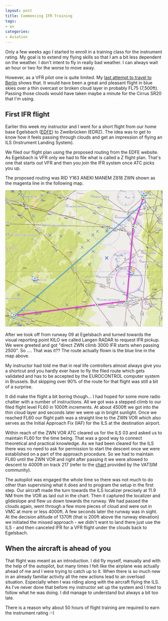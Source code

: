 ```yaml
---
layout: post
title: Commencing IFR Training
tags:
- en
categories:
- Aviation
---
```

Only a few weeks ago I started to enroll in a training class for the instrument rating. My goal is to extend my flying skills so that I am a bit less dependent on the weather. I don't intent to fly in really bad weather. I can always wait an hour or two for the worse to move away.

However, as a VFR pilot one is quite limited. My [last attempt to travel to Berlin](/2013/09/22/on-the-development-of-capabilities.html) shows that. It would have been a great and pleasant flight in blue skies over a thin overcast or broken cloud layer in probably FL75 (7,500ft). Passing those clouds would have taken maybe a minute for the Cirrus SR20 that I'm using.

## First IFR flight

Earlier this week my instructor and I went for a short flight from our home base Egelsbach ([EDFE](http://www.egelsbach-airport.com)) to Zweibrücken (EDRZ). The idea was to get to know how it feels passing through clouds and get an impression of flying an ILS (Instrument Landing System).

We filed our flight plan using the proposed routing from the EDFE website. As Egelsbach is VFR only we had to file what is called a Z flight plan. That's one that starts out VFR and then you join the IFR system once ATC picks you up.

The proposed routing was RID Y163 ANEKI MANEM Z818 ZWN shown as the magenta line in the following map.

![RID Y163 ANEKI MANEM Z818 ZWN](/img/posts/2013-10-12-edfe-edrz.png)

After we took off from runway 09 at Egelsbach and turned towards the visual reporting point KILO we called Langen RADAR to request IFR pickup. We were greeted and got "direct ZWN climb 3000 IFR starts when passing 2500". So .... That was it?? The route actually flown is the blue line in the map above.

My instructor had told me that in real life controllers almost always give you a shortcut and you hardly ever have to fly the filed route which gets validated and has to be accepted by the EUROCONTROL computer system in Brussels. But skipping over 90% of the route for that flight was still a bit of a surprise. 

It did make the flight a bit boring though... I had hoped for some more radio chatter with a number of instructions. All we got was a stepped climb to our filed flight level FL60 in 1000ft increments. At about 4500ft we got into the thin cloud layer and seconds later we were up in bright sunlight. Once we reached FL60 our flight path was a straight line to the ZWN VOR which also serves as the Initial Approach Fix (IAF) for the ILS at the destination airport.

Within reach of the ZWN VOR ATC cleared us for the ILS 03 and asked us to maintain FL60 for the time being. That was a good way to connect theoretical and practical knowledge. As we had been cleared for the ILS there was no need to ask for permission to start the descent once we were established on a part of the approach procedure. So we had to maintain FL60 until the ZWN VOR and right after passing it we were allowed to descent to 4000ft on track 217 (refer to the [chart](http://nav.vatsim-germany.org/files/edgg/charts/edrz/public/EDRZ_ILS_RWY03.pdf) provided by the VATSIM community).

The autopilot was engaged the whole time so there was not much to do other than supervising what it does and to program the setup in the first step. Our aircraft made the turn towards the ILS localizer precisely at 11.9 NM from the VOR as laid out in the chart. Then it captured the localizer and glideslope and flew us down towards the runway. We had passed the clouds again, went through a few more pieces of cloud and were out in VMC at more or less 4000ft. A few seconds later the runway was in sight. At the decision altitude of 1370ft (that is 200ft above the runway elevation) we initiated the missed approach - we didn't want to land there just use the ILS - and then canceled IFR for a VFR flight under the clouds back to Egelsbach.

## When the aircraft is ahead of you

That flight was meant as an introduction. I did fly myself, manually and with the help of the autopilot, but many times I felt like the airplane was actually ahead of me and I were trying to catch up to it. When there is so much new in an already familiar activity all the new actions lead to an overload situation. Especially when I was riding along with the aircraft flying the ILS. As I've never done that before my instructor set up the system and I tried to follow what he was doing. I did manage to understand but always a bit too late.

There is a reason why about 50 hours of flight training are required to earn the instrument rating :-)
